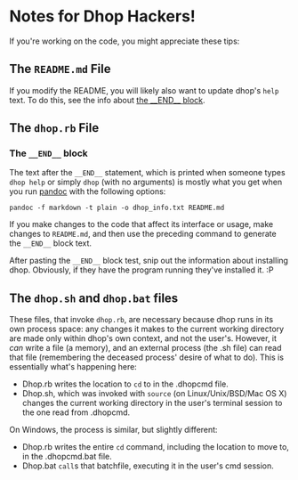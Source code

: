 # Notes for Dhop Hackers!

If you're working on the code, you might appreciate these tips:

## The `README.md` File

If you modify the README, you will likely also want to update dhop's `help` text. To do this, see the info about [the
\_\_END\_\_ block](#the-__end__-block).

## The `dhop.rb` File

### The `__END__` block

The text after the `__END__` statement, which is printed when someone types `dhop help` or simply `dhop` (with no
arguments) is mostly what you get when you run [pandoc][] with the following options:

    pandoc -f markdown -t plain -o dhop_info.txt README.md

If you make changes to the code that affect its interface or usage, make changes to `README.md`, and then use the
preceding command to generate the `__END__` block text.

After pasting the `__END__` block test, snip out the information about installing dhop. Obviously, if they have the
program running they've installed it. :P

## The `dhop.sh` and `dhop.bat` files

These files, that invoke `dhop.rb`, are necessary because dhop runs in its own process space: any changes it makes to
the current working directory are made only within dhop's own context, and not the user's. However, it *can* write
a file (a memory), and an external process (the .sh file) can read that file (remembering the deceased process' desire
of what to do). This is essentially what's happening here:

* Dhop.rb writes the location to `cd` to in the .dhopcmd file.
* Dhop.sh, which was invoked with `source` (on Linux/Unix/BSD/Mac OS X) changes the current working directory in the
user's terminal session to the one read from .dhopcmd.

On Windows, the process is similar, but slightly different:

* Dhop.rb writes the entire `cd` command, including the location to move to, in the .dhopcmd.bat file.
* Dhop.bat `call`s that batchfile, executing it in the user's cmd session.

[pandoc]: http://johnmacfarlane.net/pandoc/index.html

